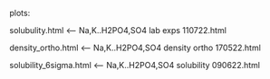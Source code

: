 plots:

solubulity.html <-- Na,K..H2PO4,SO4 lab exps 110722.html

density_ortho.html <-- Na,K..H2PO4,SO4 density ortho 170522.html

solubility_6sigma.html <-- Na,K..H2PO4,SO4 solubility 090622.html
